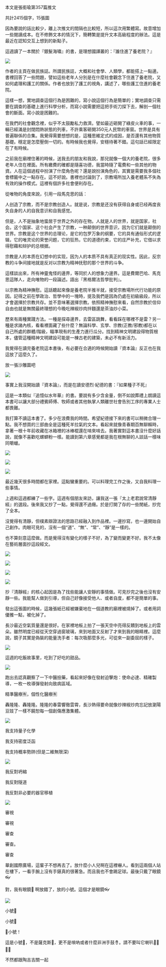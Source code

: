 本文是張銜瑜第357篇推文

共計2415個字，15張圖

因為要說的話比較少，離上次推文的間隔也比較短，所以這次用繁體寫。故意增加一些閱讀成本。在不修飾文本的情況下，簡轉繁是提升文本高級程度的辦法。這是最近在認知交互上想到的新點子。

這週讀了一本關於『銀髮海嘯』的書，是理想國譯叢的：『誰住進了養老院？』

![](./images/img_001.jpeg)

作者的主頁在做民族誌。所謂民族誌，大概和社會學、人類學，都能搭上一點邊。書裡回答了一些問題，譬如這些老年人分別是在什麼社會觀念下住進了養老院，又如何處理和護工的關係。作者也放到了護工的視角，講述了，哪些護工住進的養老院。

這樣一想，實地調查這個行為是困難的，寫小說這個行為是簡單的；實地調查只需要在調查的基礎上進行科學分析，而寫小說需要把這把手術刀探下去，解剖一個社會的斷面。寫小說是困難的。

在我們的社會觀念裡，似乎不太鼓勵私力救濟。譬如最近砸開了綠皮火車的事，一輛已經滿是封閉悶熱狀態的列車，不許乘客砸開350元人民幣的車窗。世界是具有普遍聯係的合集。我覺得需要想想的是，這種思維定式的成因，是否還有其他物質基礎。穩定是怎麼壓倒一切的。有時候我也覺得，安穩待著不錯。這句話已經限定在了有時候。

之前我在廟裡住著的時候，送我去的朋友和我說，那兒就像一個大的養老院，很多老年人住在裡面。所有繳費的確都是隨喜功德，我當時隨了電費和一些其他的物資。人在這個過程中扮演了什麼角色呢？還是說扮演角色的，其實是需要我多個社會標籤中之一點存在。這不好說。書裡也討論到了，宗教場所加入養老體系不失為有效的操作模式。這裡有個許多社會便利存在。

從唯物的角度來說，引用一段馬克思的話：

人创造了宗教，而不是宗教创造人。就是说，宗教是还没有获得自身或已经再度丧失自身的人的自我意识和自我感觉。

但是，人不是抽象地蛰居于世界之外的存在物。人就是人的世界，就是国家，社会。这个国家、这个社会产生了宗教，一种颠倒的世界意识，因为它们就是颠倒的世界。宗教是这个世界的总理论，是它的包罗万象的纲要，它的具有通俗形式的逻辑，它的唯灵论的荣誉问题，它的狂热，它的道德约束，它的庄严补充，它借以求得慰藉和辩护的总根据。

宗教是人的本质在幻想中的实现，因为人的本质不具有真正的现实性。因此，反宗教的斗争间接地就是反对以宗教为精神抚慰的那个世界的斗争。

這樣談出來，所有神靈鬼怪的邊界，等同於人的想象力邊界。這是費爾巴哈、馬克思這隊人，走向唯物的一段論述。語出『黑格爾法哲學批判』。

以宗教為精神撫慰。這話聽起來像是養老院半推半就，接受宗教場所代行功能的原因。記得之前在學政治、哲學中的一塊時，提及我們是因為仍處在初級級段，所以才會選擇於宗教共存。並不意味著選擇宗教。依照精神撫慰來看，自然宗教於信仰自由也就是無關最終理想的今晚吃辣椒炒肉拌麵還是茶油炒小菜。

歷來有兩種實踐方法。一種是探尋邊界，去雷區跳舞，看看踩在哪裡不是雷？另一種是求諸內核，看看裡面藏了些什麼？無論科學、玄學、宗教(正教/邪教)都在以自己所處的群體/階級，瞄準現有的生產力進行瓜分。找到精神文明建設得物質根本，儘管這種精神文明建設可能是一棟古老的建築，未必不有新活力。

我覺得在讀完養老院這本書後，有必要在合適的時候開始讀『資本論』反正也在我這放了這麼久了。

放一張沙雕圖吧

![](./images/img_002.jpeg)

事實上我沒開始讀『資本論』，而是在讀安德烈·紀德的書：『如果種子不死』

這是一本類似『追憶似水年華』的書。要說有多少含金量，倒不如說葬禮上朗讀這本書可以讓大部分禮賓師傅、牧師或者其他執掌人類離世社會告別工序的專業人士都畏難。

我打算不讀這本書了。多少在浪費我的時間。希望紀德接下來的書可以稍微合理一點。我不想買的三部曲全是這種死羊拉氣的文本。看起來就像青春期百無聊賴時，拿著一根十年前收藏在冰箱裡的冰棒棍還在啃來啃去。我著實對這本書沒什麼好話說，就像不喜歡吃螺螄粉一樣。能讀到第六章感覺都是我在根無聊的人談話一樣味同嚼蠟。

![](./images/img_003.jpeg)

![](./images/img_004.jpeg)

![](./images/img_005.jpeg)

最近幾天很多時間都在家裡。這點蠻重要的。可以料理完工作之後，又自我料理一些事情。

上週和這週都練了一些字。這週有個朋友來訪，讓我送一張『太上老君說常清靜經』的選段。後來我又抄了一點，覺得還不過癮。於是打開了存的一些閒紙，抄完了全本。

沒覺得有清靜，但樸素辯證法的思路已經融入到作品裡。一邊抄寫，也一邊開始自己創作。肉眼可見的，沒有一個“道”、“無”、“常”、“靜”是一樣的。

也不算刻意這麼做。而是覺得沒有變化的樣子不好，為了變而變更不好。我不太像在藝術層面抄這段經文。

![](./images/img_006.jpeg)

![](./images/img_007.jpeg)

![](./images/img_008.jpeg)

![](./images/img_009.jpeg)

抄『清靜經』的核心起因是為了找些能讓人安靜的事情做。可見抄完之後也沒有安靜一些。我能幫人做到引導，但自己好像接受他人、或者自度，都不是簡單的事。

發出這張圖的時候，這幾張紙已經被嫌棄地在一個道教的廟裡被燒掉了。或者用詞優雅一點，被化掉了。

長沙最近空氣質量還是很好。在家裡地板上拍了一張天空中亮得反饋到地板上的雲朵。雖然明度已經從天空穿過窗玻璃，來到地面又反射了才來到我的眼睛裡。這麼說，鏡子其實是偽裝的能量洗手者：每次吸那麼多光，可從來一副委屈的樣子。

![](./images/img_010.jpeg)

這週的吃飯故事里，吃到了好吃的甜品。

![](./images/img_011.jpeg)

跑出去認真觀察了一下中醫撿藥，看起來好像在發射迫擊炮：使命必達、精確製導，一枚一枚導彈發射向致病區域。

精準醫療🈶，個性化醫療🈶

轟隆隆、轟隆隆。隆隆的春雷響徹雲霄，長沙熱得要命就像炒辣椒炒肉忘記放瀏陽豆豉了一樣不饒恕每一個創傷應激集體。

![](./images/img_012.jpeg)

我支持量子化學

我支持密度泛函

我支持概率勢阱(但是二維無限深)

![](./images/img_013.jpeg)

我反對坍縮

我反對隧道

我反對非必要的器官移植

![](./images/img_014.jpeg)

審視

審視

審查

審查。

審查

華創國際廣場，這輩子不想再去了。放什麼小人兒啊在這裡嚇人。看到這兩個人站在樓下，一看手腕上沒有手錶真的很著急。而且我也不會踢足球。最後只戴了眼鏡👓

對，我有眼鏡🎺 啊放錯了，放的小號。這個才是眼鏡👓

![](./images/img_015.jpeg)

小號🎺

小號🎺

🎺小號！

這是小號🎺，不是薩克斯🎷，更不是嗩吶或者什麼非洲手鼓🪘。請不要叫它喇叭📢📢📢📢

不然都跟陶吉吉關一起
